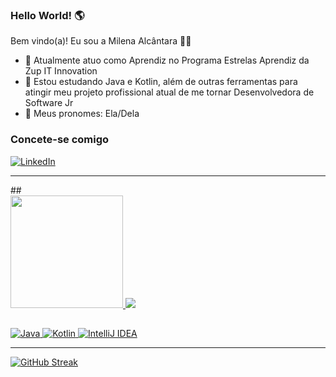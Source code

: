 ### Hello World! :earth_americas:

Bem vindo(a)! Eu sou a Milena Alcântara 👩‍💻


- 🔭 Atualmente atuo como Aprendiz no Programa Estrelas Aprendiz da Zup IT Innovation
- 🌱 Estou estudando Java e Kotlin, além de outras ferramentas para atingir meu projeto profissional atual de me tornar Desenvolvedora de Software Jr
- 👩 Meus pronomes: Ela/Dela

### Concete-se comigo
[![LinkedIn](https://img.shields.io/badge/LinkedIn-000?style=for-the-badge&logo=linkedin&logoColor=0E76A8)](https://www.linkedin.com/in/milenaalcântara/)

<hr>
##

<div>
  <a href="https://github.com/Milena-Alcantara">
  <img height="180em" src="https://github-readme-stats.vercel.app/api?username=Milena-Alcantara&show_icons=true&theme=dracula#gh-dracula-mode-only)](https://github.com/Milena-Alcantara/github-readme-stats#gh-dracula-mode-only"/_>
  <img heigth="180em" src="https://github-readme-stats.vercel.app/api/top-langs/?username=Milena-Alcantara&show_icons=true&theme=dracula#gh-dracula-mode-only)](https://github.com/Milena-Alcantara/github-readme-stats"/_>
</div>

##


<div>

![Java](https://img.shields.io/badge/java-%23ED8B00.svg?style=for-the-badge&logo=openjdk&logoColor=white)
![Kotlin](https://img.shields.io/badge/kotlin-%237F52FF.svg?style=for-the-badge&logo=kotlin&logoColor=white)
![IntelliJ IDEA](https://img.shields.io/badge/IntelliJIDEA-000000.svg?style=for-the-badge&logo=intellij-idea&logoColor=white)

</div>
<hr>

[![GitHub Streak](https://streak-stats.demolab.com/?user=Milena-Alcantara&theme=bear&background=000&border=30A3DC&dates=FFF)](https://git.io/streak-stats)

##
